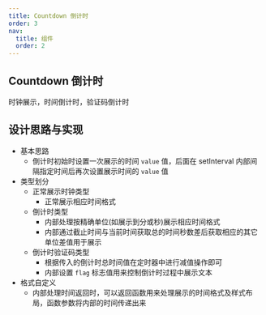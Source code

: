 ```yaml
---
title: Countdown 倒计时
order: 3
nav:
  title: 组件
  order: 2
---
```


## Countdown 倒计时

时钟展示，时间倒计时，验证码倒计时

## 设计思路与实现

- 基本思路
  - 倒计时初始时设置一次展示的时间 `value` 值，后面在 setInterval 内部间隔指定时间后再次设置展示时间的 `value` 值
- 类型划分
  - 正常展示时钟类型
    - 正常展示相应时间格式
  - 倒计时类型
    - 内部处理按精确单位(如展示到分或秒)展示相应时间格式
    - 内部通过截止时间与当前时间获取总的时间秒数差后获取相应的其它单位差值用于展示
  - 倒计时验证码类型
    - 根据传入的倒计时总时间值在定时器中进行减值操作即可
    - 内部设置 `flag` 标志值用来控制倒计时过程中展示文本
- 格式自定义
  - 内部处理时间返回时，可以返回函数用来处理展示的时间格式及样式布局，函数参数将内部的时间传递出来
